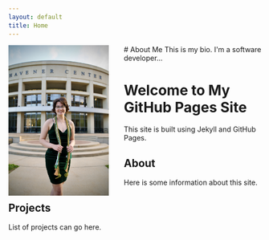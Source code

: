 ```yaml
---
layout: default
title: Home
---
```

<img src="assets/images/pfpMay24.jpg" alt="Maddy Kovaleski" style="float:left; margin-right:30px; width:200px;" />
# About Me
This is my bio. I'm a software developer...

# Welcome to My GitHub Pages Site
This site is built using Jekyll and GitHub Pages.

## About
Here is some information about this site.

## Projects
List of projects can go here.